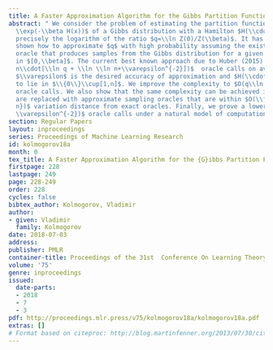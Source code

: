 ```yaml
---
title: A Faster Approximation Algorithm for the Gibbs Partition Function
abstract: " We consider the problem of estimating the partition function $Z(\\beta)=\\sum_x
  \\exp(-\\beta H(x))$ of a Gibbs distribution with a Hamilton $H(\\cdot)$, or more
  precisely the logarithm of the ratio $q=\\ln Z(0)/Z(\\beta)$. It has been recently
  shown how to approximate $q$ with high probability assuming the existence of an
  oracle that produces samples from the Gibbs distribution for a given parameter value
  in $[0,\\beta]$. The current best known approach due to Huber (2015) uses $O(q\\ln
  n\\cdot[\\ln q + \\ln \\ln n+\\varepsilon^{-2}])$  oracle calls on average where
  $\\varepsilon$ is the desired accuracy of approximation and $H(\\cdot)$ is assumed
  to lie in $\\{0\\}\\cup[1,n]$. We improve the complexity to $O(q\\ln n\\cdot\\varepsilon^{-2})$
  oracle calls. We also show that the same complexity can be achieved if exact oracles
  are replaced with approximate sampling oracles that are within $O(\\frac{\\varepsilon^2}{q\\ln
  n})$ variation distance from exact oracles. Finally, we prove a lower bound of $\\Omega(q\\cdot
  \\varepsilon^{-2})$ oracle calls under a natural model of computation. "
section: Regular Papers
layout: inproceedings
series: Proceedings of Machine Learning Research
id: kolmogorov18a
month: 0
tex_title: A Faster Approximation Algorithm for the {G}ibbs Partition Function
firstpage: 228
lastpage: 249
page: 228-249
order: 228
cycles: false
bibtex_author: Kolmogorov, Vladimir
author:
- given: Vladimir
  family: Kolmogorov
date: 2018-07-03
address: 
publisher: PMLR
container-title: Proceedings of the 31st  Conference On Learning Theory
volume: '75'
genre: inproceedings
issued:
  date-parts:
  - 2018
  - 7
  - 3
pdf: http://proceedings.mlr.press/v75/kolmogorov18a/kolmogorov18a.pdf
extras: []
# Format based on citeproc: http://blog.martinfenner.org/2013/07/30/citeproc-yaml-for-bibliographies/
---
```


